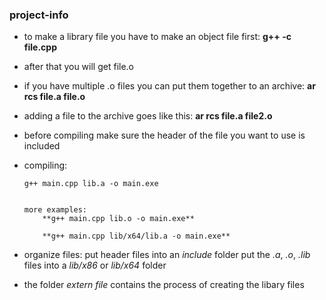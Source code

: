 ### project-info ###

* to make a library file you have to make an object file first:
	**g++ -c file.cpp**

* after that you will get file.o


* if you have multiple .o files you can put them together to an archive:
	**ar rcs file.a file.o**
	
* adding a file to the archive goes like this:
	**ar rcs file.a file2.o**


* before compiling make sure the header of the file you want to use is included

* compiling:
	```
	g++ main.cpp lib.a -o main.exe
	
	
	more examples:
		**g++ main.cpp lib.o -o main.exe**

		**g++ main.cpp lib/x64/lib.a -o main.exe**
	```

* organize files:
	put header files into an *include* folder
	put the *.a*, *.o*, *.lib* files into a *lib/x86* or *lib/x64* folder 


* the folder *extern file* contains the process of creating the libary files